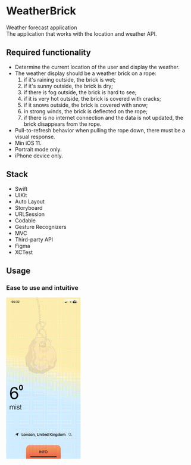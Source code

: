 # WeatherBrick

Weather forecast application \
The application that works with the location and weather API.

## Required functionality
- Determine the current location of the user and display the weather.
- The weather display should be a weather brick on a rope:
  1. if it's raining outside, the brick is wet;
  2. if it's sunny outside, the brick is dry;
  3. if there is fog outside, the brick is hard to see;
  4. if it is very hot outside, the brick is covered with cracks;
  5. if it snows outside, the brick is covered with snow;
  6. in strong winds, the brick is deflected on the rope;
  7. if there is no internet connection and the data is not updated, the brick disappears from the rope.
- Pull-to-refresh behavior when pulling the rope down, there must be a visual response.
- Min iOS 11.
- Portrait mode only.
- iPhone device only.

## Stack
- Swift
- UIKit
- Auto Layout
- Storyboard
- URLSession
- Codable
- Gesture Recognizers
- MVC
- Third-party API
- Figma
- XCTest

## Usage
### Ease to use and intuitive
<img src="https://github.com/DmytroHorodyskyi/WeatherBrick/blob/dev/ScreenGif.gif" width="200" >
